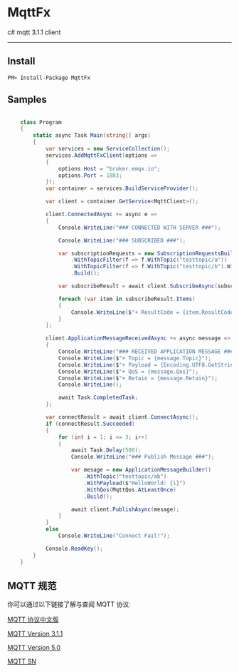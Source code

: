 # MqttFx

c# mqtt 3.1.1 client

***

## Install

`PM> Install-Package MqttFx`


## Samples
```c#

    class Program
    {
        static async Task Main(string[] args)
        {
            var services = new ServiceCollection();
            services.AddMqttFxClient(options =>
            {
                options.Host = "broker.emqx.io";
                options.Port = 1883;
            });
            var container = services.BuildServiceProvider();

            var client = container.GetService<MqttClient>();

            client.ConnectedAsync += async e =>
            {
                Console.WriteLine("### CONNECTED WITH SERVER ###");

                Console.WriteLine("### SUBSCRIBED ###");

                var subscriptionRequests = new SubscriptionRequestsBuilder()
                    .WithTopicFilter(f => f.WithTopic("testtopic/a"))
                    .WithTopicFilter(f => f.WithTopic("testtopic/b").WithAtLeastOnceQoS())
                    .Build();

                var subscribeResult = await client.SubscribeAsync(subscriptionRequests);

                foreach (var item in subscribeResult.Items)
                {
                    Console.WriteLine($"+ ResultCode = {item.ResultCode}");
                }
            };

            client.ApplicationMessageReceivedAsync += async message =>
            {
                Console.WriteLine("### RECEIVED APPLICATION MESSAGE ###");
                Console.WriteLine($"+ Topic = {message.Topic}");
                Console.WriteLine($"+ Payload = {Encoding.UTF8.GetString(message.Payload)}");
                Console.WriteLine($"+ QoS = {message.Qos}");
                Console.WriteLine($"+ Retain = {message.Retain}");
                Console.WriteLine();

                await Task.CompletedTask;
            };

            var connectResult = await client.ConnectAsync();
            if (connectResult.Succeeded)
            {
                for (int i = 1; i <= 3; i++)
                {
                    await Task.Delay(500);
                    Console.WriteLine("### Publish Message ###");

                    var mesage = new ApplicationMessageBuilder()
                        .WithTopic("testtopic/ab")
                        .WithPayload($"HelloWorld: {i}")
                        .WithQos(MqttQos.AtLeastOnce)
                        .Build();

                    await client.PublishAsync(mesage);
                }
            }
            else
                Console.WriteLine("Connect Fail!");

            Console.ReadKey();
        }
    }

```

## MQTT 规范

你可以通过以下链接了解与查阅 MQTT 协议:

[MQTT 协议中文版](https://mcxiaoke.gitbooks.io/mqtt-cn/content/)

[MQTT Version 3.1.1](https://docs.oasis-open.org/mqtt/mqtt/v3.1.1/os/mqtt-v3.1.1-os.html)

[MQTT Version 5.0](https://docs.oasis-open.org/mqtt/mqtt/v5.0/cs02/mqtt-v5.0-cs02.html)

[MQTT SN](https://www.oasis-open.org/committees/download.php/66091/MQTT-SN_spec_v1.2.pdf)